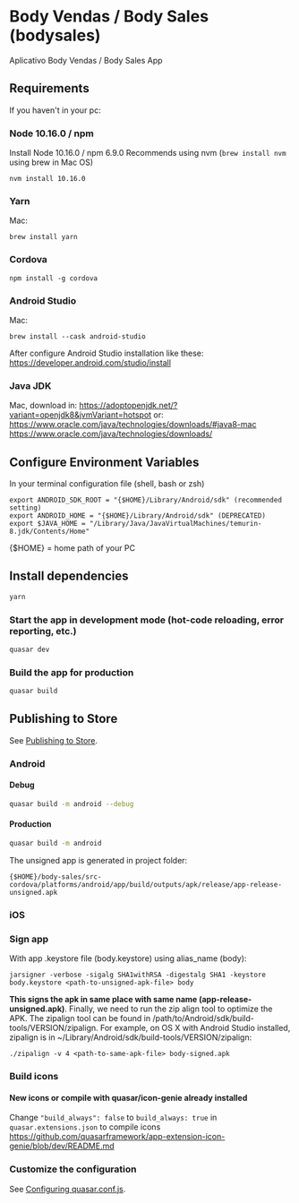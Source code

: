 # Body Vendas / Body Sales (bodysales)
Aplicativo Body Vendas / Body Sales App

## Requirements
If you haven't in your pc:
### Node 10.16.0 / npm
Install Node 10.16.0 / npm 6.9.0
Recommends using nvm (```brew install nvm``` using brew in Mac OS)
```
nvm install 10.16.0
```
### Yarn
Mac:
```
brew install yarn
```
### Cordova
```
npm install -g cordova
```
### Android Studio
Mac:
```
brew install --cask android-studio
```
After configure Android Studio installation like these: https://developer.android.com/studio/install
### Java JDK
Mac, download in:
https://adoptopenjdk.net/?variant=openjdk8&jvmVariant=hotspot
or:
https://www.oracle.com/java/technologies/downloads/#java8-mac
https://www.oracle.com/java/technologies/downloads/

## Configure Environment Variables
In your terminal configuration file (shell, bash or zsh)
```
export ANDROID_SDK_ROOT = "{$HOME}/Library/Android/sdk" (recommended setting)
export ANDROID_HOME = "{$HOME}/Library/Android/sdk" (DEPRECATED)
export $JAVA_HOME = "/Library/Java/JavaVirtualMachines/temurin-8.jdk/Contents/Home"
```
{$HOME} = home path of your PC

## Install dependencies
```bash
yarn
```
### Start the app in development mode (hot-code reloading, error reporting, etc.)
```bash
quasar dev
```
### Build the app for production
```bash
quasar build
```

## Publishing to Store
See [Publishing to Store](https://v0-17.quasar-framework.org/guide/cordova-publishing-to-store.html).
### Android
#### Debug
```bash
quasar build -m android --debug
```
#### Production
```bash
quasar build -m android
```
The unsigned app is generated in project folder:
```
{$HOME}/body-sales/src-cordova/platforms/android/app/build/outputs/apk/release/app-release-unsigned.apk
```
### iOS

### Sign app
With app .keystore file (body.keystore) using alias_name (body):
```
jarsigner -verbose -sigalg SHA1withRSA -digestalg SHA1 -keystore body.keystore <path-to-unsigned-apk-file> body
```
**This signs the apk in same place with same name (app-release-unsigned.apk)**. Finally, we need to run the zip align tool to optimize the APK. The zipalign tool can be found in /path/to/Android/sdk/build-tools/VERSION/zipalign. For example, on OS X with Android Studio installed, zipalign is in ~/Library/Android/sdk/build-tools/VERSION/zipalign:
```
./zipalign -v 4 <path-to-same-apk-file> body-signed.apk
```

### Build icons
#### New icons or compile with quasar/icon-genie already installed
Change ```"build_always": false``` to ```build_always: true``` in ```quasar.extensions.json``` to compile icons
https://github.com/quasarframework/app-extension-icon-genie/blob/dev/README.md

### Customize the configuration
See [Configuring quasar.conf.js](https://quasar.dev/quasar-cli/quasar-conf-js).

